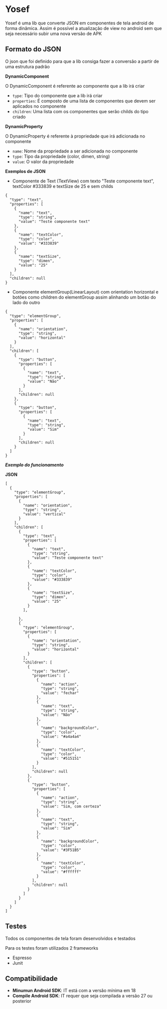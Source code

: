 Yosef
===================

Yosef é uma lib que converte JSON em componentes de tela android de forma dinâmica. 
Assim é possível a atualização de view no android sem que seja necessário subir uma nova versão de APK

Formato do JSON
-------------------------------
O json que foi definido para que a lib consiga fazer a conversão a partir de uma estrutura padrão

**DynamicComponent**

O DynamicComponent é referente ao componente que a lib irá criar

* `type`: Tipo do componente que a lib irá criar
* `properties`: É composto de uma lista de componentes que devem ser aplicados no componente
* `children`: Uma lista com os componentes que serão childs do tipo criado

**DynamicProperty**

O DynamicProperty é referente à propriedade que irá adicionada no componente

* `name`: Nome da propriedade a ser adicionada no componente
* `type`: Tipo da propriedade (color, dimen, string)
* `value`: O valor da propriedade

**Exemplos de JSON**

* Componente de Text (TextView) com texto "Teste componente text", textColor #333839 e textSize de 25 e sem childs
```
{
  "type": "text",
  "properties": [
    {
      "name": "text",
      "type": "string",
      "value": "Teste componente text"
    },
    {
      "name": "textColor",
      "type": "color",
      "value": "#333839"
    },
    {
      "name": "textSize",
      "type": "dimen",
      "value": "25"
    }
  ],
  "children": null
}
```

* Componente elementGroup(LinearLayout) com orientation horizontal e botões como children do elementGroup assim alinhando um botão do lado do outro
```
{
  "type": "elementGroup",
  "properties": [
    {
      "name": "orientation",
      "type": "string",
      "value": "horizontal"
    }
  ],
  "children": [
    {
      "type": "button",
      "properties": [
        {
          "name": "text",
          "type": "string",
          "value": "Não"
        }
      ],
      "children": null
    },
    {
      "type": "button",
      "properties": [
        {
          "name": "text",
          "type": "string",
          "value": "Sim"
        }
      ],
      "children": null
    }
  ]
}
```

***Exemplo do funcionamento***

**JSON**
```
[
  {
    "type": "elementGroup",
    "properties": [
      {
        "name": "orientation",
        "type": "string",
        "value": "vertical"
      }
    ],
    "children": [
      {
        "type": "text",
        "properties": [
          {
            "name": "text",
            "type": "string",
            "value": "Teste componente text"
          },
          {
            "name": "textColor",
            "type": "color",
            "value": "#333839"
          },
          {
            "name": "textSize",
            "type": "dimen",
            "value": "25"
          }
        ],
        
      },
      {
        "type": "elementGroup",
        "properties": [
          {
            "name": "orientation",
            "type": "string",
            "value": "horizontal"
          }
        ],
        "children": [
          {
            "type": "button",
            "properties": [
              {
                "name": "action",
                "type": "string",
                "value": "fechar"
              },
              {
                "name": "text",
                "type": "string",
                "value": "Não"
              },
              {
                "name": "backgroundColor",
                "type": "color",
                "value": "#a4a4a4"
              },
              {
                "name": "textColor",
                "type": "color",
                "value": "#515151"
              }
            ],
            "children": null
          },
          {
            "type": "button",
            "properties": [
              {
                "name": "action",
                "type": "string",
                "value": "Sim, com certeza"
              },
              {
                "name": "text",
                "type": "string",
                "value": "Sim"
              },
              {
                "name": "backgroundColor",
                "type": "color",
                "value": "#3F51B5"
              },
              {
                "name": "textColor",
                "type": "color",
                "value": "#ffffff"
              }
            ],
            "children": null
          }
        ]
      }
    ]
  }
]
```

Testes
-------------------------------
Todos os componentes de tela foram desenvolvidos e testados

Para os testes foram utilizados 2 frameworks

* Espresso
* Junit

Compatibilidade
-------------------------------
* **Minumun Android SDK**: IT está com a versão mínima em 18
* **Compile Android SDK**: IT requer que seja compilada a versão 27 ou posterior

